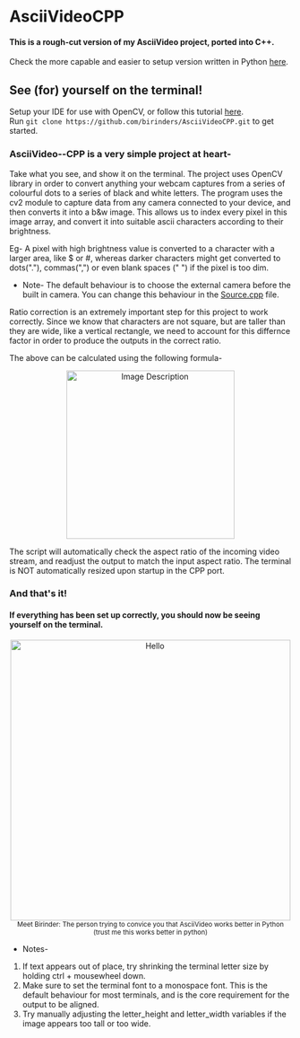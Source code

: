# AsciiVideoCPP
<h4>
  This is a rough-cut version of my AsciiVideo project, ported into C++.
</h3>
Check the more capable and easier to setup version written in Python <a href="https://github.com/birinders/AsciiVideo">here</a>.

## See (for) yourself on the terminal!
Setup your IDE for use with OpenCV, or follow this tutorial [here](https://www.tutorialspoint.com/how-to-install-opencv-for-cplusplus-in-windows).
<br>Run ```git clone https://github.com/birinders/AsciiVideoCPP.git``` to get started.

### AsciiVideo--CPP is a very simple project at heart-

Take what you see, and show it on the terminal. The project uses OpenCV library in order to convert anything your webcam captures from a series of colourful dots to a series of black and white letters. The program uses the cv2 module to capture data from any camera connected to your device, and then converts it into a b&w image. This allows us to index every pixel in this image array, and convert it into suitable ascii characters according to their brightness.

Eg- A pixel with high brightness value is converted to a character with a larger area, like $ or #, whereas darker characters might get converted to dots("."), commas(",") or even blank spaces (" ") if the pixel is too dim.

- Note-
The default behaviour is to choose the external camera before the built in camera. You can change this behaviour in the [Source.cpp](AsciiVideoCPP/Source.cpp) file.

Ratio correction is an extremely important step for this project to work correctly. Since we know that characters are not square, but are taller than they are wide, like a vertical rectangle, we need to account for this differnce factor in order to produce the outputs in the correct ratio.

<p>The above can be calculated using the following formula- <br>
  <p align = "center">
  <img src="https://github.com/birinders/AsciiVideo/assets/102192983/247c3ad2-fc3b-4ef1-80dc-d218b4cbaa9f" alt="Image Description" width = 300>
  </p>
</p>

The script will automatically check the aspect ratio of the incoming video stream, and readjust the output to match the input aspect ratio.
The terminal is NOT automatically resized upon startup in the CPP port.

### And that's it! 
#### If everything has been set up correctly, you should now be seeing yourself on the terminal.
<p align = "center">
  <img src="https://user-images.githubusercontent.com/102192983/257642201-fd6b3d42-ab72-4c85-96b5-8322ca522bfd.gif" alt="Hello" width = 500>
  <br>
  <sub>Meet Birinder: The person trying to convice you that AsciiVideo works better in Python
    <br>(trust me this works better in python)</sub>
</p>

- Notes-
1. If text appears out of place, try shrinking the terminal letter size by holding ctrl + mousewheel down.
2. Make sure to set the terminal font to a monospace font. This is the default behaviour for most terminals, and is the core requirement for the output to be aligned.
3. Try manually adjusting the letter_height and letter_width variables if the image appears too tall or too wide.
